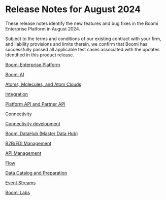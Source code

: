 # Release Notes for August 2024 

<head>
  <meta name="guidename" content="Release Notes"/>
  <meta name="context" content="GUID-921f203d-1cc5-4182-aee0-a19fbb570c19"/>
</head>


These release notes identify the new features and bug fixes in the Boomi Enterprise Platform in August 2024.

Subject to the terms and conditions of our existing contract with your firm, and liability provisions and limits therein, we confirm that Boomi has successfully passed all applicable test cases associated with the updates identified in this product release.

[Boomi Enterprise Platform](/docs/Atomsphere/Release%20Notes/Aug2024/Aug2024_Platform.md)

[Boomi AI](/docs/Atomsphere/Release%20Notes/Aug2024/Aug2024_Boomi_AI.md)

[Atoms, Molecules, and Atom Clouds](/docs/Atomsphere/Release%20Notes/Aug2024/Aug2024_Atoms_Molecules.md)

[Integration](/docs/Atomsphere/Release%20Notes/Aug2024/Aug2024_Integration.md)

[Platform API and Partner API](/docs/Atomsphere/Release%20Notes/Aug2024/Aug2024_AtomSphere_API.md)

[Connectivity](/docs/Atomsphere/Release%20Notes/Aug2024/Aug2024_Connectivity.md)

[Connectivity development](/docs/Atomsphere/Release%20Notes/Aug2024/Aug2024_Connectivity_development.md)

[Boomi DataHub (Master Data Hub)](/docs/Atomsphere/Release%20Notes/Aug2024/Aug2024_Hub.md)

[B2B/EDI Management](/docs/Atomsphere/Release%20Notes/Aug2024/Aug2024_B2B_EDI_Management.md)

[API Management](/docs/Atomsphere/Release%20Notes/Aug2024/Aug2024_API_Management.md)

[Flow](/docs/Atomsphere/Release%20Notes/Aug2024/Aug2024_Flow.md)

[Data Catalog and Preparation](/docs/Atomsphere/Release%20Notes/Aug2024/Aug2024_DCP.md)

[Event Streams](/docs/Atomsphere/Release%20Notes/Aug2024/Aug2024_Event_Streams.md)

[Boomi Labs](/docs/Atomsphere/Release%20Notes/Aug2024/Aug2024_Boomi_Labs.md)